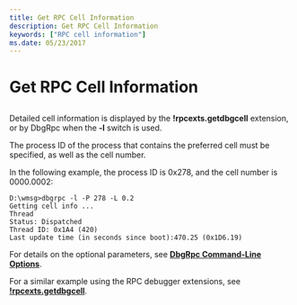```yaml
---
title: Get RPC Cell Information
description: Get RPC Cell Information
keywords: ["RPC cell information"]
ms.date: 05/23/2017
---
```


# Get RPC Cell Information


## <span id="ddk_get_rpc_cell_information_dbg"></span><span id="DDK_GET_RPC_CELL_INFORMATION_DBG"></span>


Detailed cell information is displayed by the **!rpcexts.getdbgcell** extension, or by DbgRpc when the **-l** switch is used.

The process ID of the process that contains the preferred cell must be specified, as well as the cell number.

In the following example, the process ID is 0x278, and the cell number is 0000.0002:

```console
D:\wmsg>dbgrpc -l -P 278 -L 0.2
Getting cell info ...
Thread
Status: Dispatched
Thread ID: 0x1A4 (420)
Last update time (in seconds since boot):470.25 (0x1D6.19)
```

For details on the optional parameters, see [**DbgRpc Command-Line Options**](dbgrpc-command-line-options.md).

For a similar example using the RPC debugger extensions, see [**!rpcexts.getdbgcell**](../debuggercmds/-rpcexts-getdbgcell.md).

 

 





